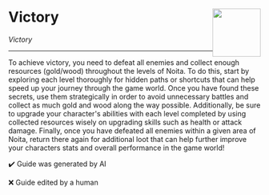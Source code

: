 # Victory <img style="float: right;" src="https://cdn.cloudflare.steamstatic.com/steamcommunity/public/images/apps/881100/0ce1e76c000037efd33d90d20bfa1b8c373b2e3a.jpg" width="96" height="96">

_Victory_

---

To achieve victory, you need to defeat all enemies and collect enough resources (gold/wood) throughout the levels of Noita. To do this, start by exploring each level thoroughly for hidden paths or shortcuts that can help speed up your journey through the game world. Once you have found these secrets, use them strategically in order to avoid unnecessary battles and collect as much gold and wood along the way possible. Additionally, be sure to upgrade your character's abilities with each level completed by using collected resources wisely on upgrading skills such as health or attack damage. Finally, once you have defeated all enemies within a given area of Noita, return there again for additional loot that can help further improve your characters stats and overall performance in the game world!


:heavy_check_mark: Guide was generated by AI

:x: Guide edited by a human